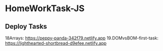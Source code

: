 # HomeWorkTask-JS
## Deploy Tasks
18Arrays: https://peppy-panda-342f79.netlify.app
19.DOMvsBOM-first-task: https://lighthearted-shortbread-d9efee.netlify.app
